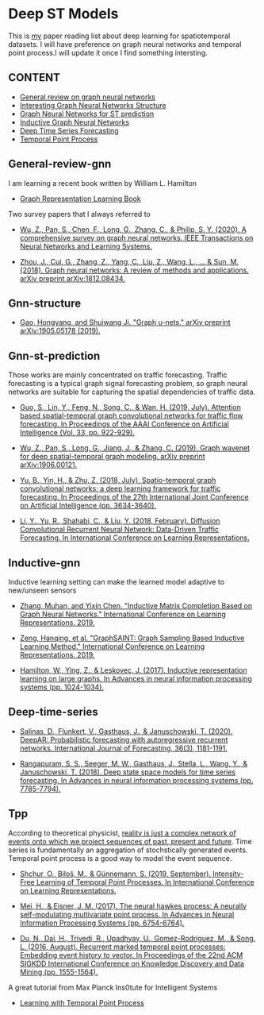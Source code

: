 # Deep ST Models

This is [my](https://Kaimaoge.github.io/) paper reading list about deep learning for spatiotemporal datasets. I will have preference on graph neural networks and temporal point process.I will update it once I find something intersting.

## CONTENT

- [General review on graph neural networks](##General-review-gnn)
- [Interesting Graph Neural Networks Structure](##Gnn-structure)
- [Graph Neural Networks for ST prediction](##Gnn-st-prediction)
- [Inductive Graph Neural Networks](##Inductive-gnn)
- [Deep Time Series Forecasting](##Deep-time-series)
- [Temporal Point Process](##Tpp)

## General-review-gnn

I am learning a recent book written by William L. Hamilton 

- [Graph Representation Learning Book](https://www.cs.mcgill.ca/~wlh/grl_book/)

Two survey papers that I always referred to 

- [Wu, Z., Pan, S., Chen, F., Long, G., Zhang, C., & Philip, S. Y. (2020). A comprehensive survey on graph neural networks. IEEE Transactions on Neural Networks and Learning Systems.](https://ieeexplore.ieee.org/stamp/stamp.jsp?arnumber=9046288&casa_token=VAeauroZgfoAAAAA:sR2hwdE8mD-Va_sWmPLWE2S-5zXSVVUHEnmNsXE6Mqblcs2t8ZDAlj6-jXHx4bpKPErrXN-D&tag=1)

- [Zhou, J., Cui, G., Zhang, Z., Yang, C., Liu, Z., Wang, L., ... & Sun, M. (2018). Graph neural networks: A review of methods and applications. arXiv preprint arXiv:1812.08434.](https://arxiv.org/pdf/1812.08434.pdf?source=post_page---------------------------)

## Gnn-structure

- [Gao, Hongyang, and Shuiwang Ji. "Graph u-nets." arXiv preprint arXiv:1905.05178 (2019).](https://arxiv.org/pdf/1905.05178.pdf)

## Gnn-st-prediction

Those works are mainly concentrated on traffic forecasting. Traffic forecasting is a typical graph signal forecasting problem, so graph neural networks are suitable for capturing the spatial dependencies of traffic data.

- [Guo, S., Lin, Y., Feng, N., Song, C., & Wan, H. (2019, July). Attention based spatial-temporal graph convolutional networks for traffic flow forecasting. In Proceedings of the AAAI Conference on Artificial Intelligence (Vol. 33, pp. 922-929).](https://www.aaai.org/ojs/index.php/AAAI/article/view/3881)

- [Wu, Z., Pan, S., Long, G., Jiang, J., & Zhang, C. (2019). Graph wavenet for deep spatial-temporal graph modeling. arXiv preprint arXiv:1906.00121.](https://arxiv.org/pdf/1906.00121.pdf)

- [Yu, B., Yin, H., & Zhu, Z. (2018, July). Spatio-temporal graph convolutional networks: a deep learning framework for traffic forecasting. In Proceedings of the 27th International Joint Conference on Artificial Intelligence (pp. 3634-3640).](https://dl.acm.org/doi/abs/10.5555/3304222.3304273)

- [Li, Y., Yu, R., Shahabi, C., & Liu, Y. (2018, February). Diffusion Convolutional Recurrent Neural Network: Data-Driven Traffic Forecasting. In International Conference on Learning Representations.](https://openreview.net/forum?id=SJiHXGWAZ&noteId=SJiHXGWAZ)

## Inductive-gnn

Inductive learning setting can make the learned model adaptive to new/unseen sensors

- [Zhang, Muhan, and Yixin Chen. "Inductive Matrix Completion Based on Graph Neural Networks." International Conference on Learning Representations. 2019.](https://openreview.net/forum?id=ByxxgCEYDS)

- [Zeng, Hanqing, et al. "GraphSAINT: Graph Sampling Based Inductive Learning Method." International Conference on Learning Representations. 2019.](https://openreview.net/forum?id=BJe8pkHFwS)

- [Hamilton, W., Ying, Z., & Leskovec, J. (2017). Inductive representation learning on large graphs. In Advances in neural information processing systems (pp. 1024-1034).](https://papers.nips.cc/paper/6703-inductive-representation-learning-on-large-graphs.pdf)

## Deep-time-series

- [Salinas, D., Flunkert, V., Gasthaus, J., & Januschowski, T. (2020). DeepAR: Probabilistic forecasting with autoregressive recurrent networks. International Journal of Forecasting, 36(3), 1181-1191.](https://www.sciencedirect.com/science/article/pii/S0169207019301888)

- [Rangapuram, S. S., Seeger, M. W., Gasthaus, J., Stella, L., Wang, Y., & Januschowski, T. (2018). Deep state space models for time series forecasting. In Advances in neural information processing systems (pp. 7785-7794).](http://papers.nips.cc/paper/8004-deep-state-space-models-for-time-series-forecasting.pdf)

## Tpp

According to theoretical physicist, [reality is just a complex network of events onto which we project sequences of past, present and future](https://www.nature.com/articles/d41586-018-04558-7). Time series is fundamentally an aggregation of stochstically generated events. Temporal point process is a good way to model the event sequence.

- [Shchur, O., Biloš, M., & Günnemann, S. (2019, September). Intensity-Free Learning of Temporal Point Processes. In International Conference on Learning Representations.](https://openreview.net/forum?id=HygOjhEYDH&noteId=lg3jmZS8JLL)

- [Mei, H., & Eisner, J. M. (2017). The neural hawkes process: A neurally self-modulating multivariate point process. In Advances in Neural Information Processing Systems (pp. 6754-6764).](http://papers.nips.cc/paper/7252-the-neural-hawkes-process-a-neurally-self-modulating-multivariate-point-process.pdf)

- [Du, N., Dai, H., Trivedi, R., Upadhyay, U., Gomez-Rodriguez, M., & Song, L. (2016, August). Recurrent marked temporal point processes: Embedding event history to vector. In Proceedings of the 22nd ACM SIGKDD International Conference on Knowledge Discovery and Data Mining (pp. 1555-1564).](https://dl.acm.org/doi/pdf/10.1145/2939672.2939875?casa_token=vbgtERg8kiwAAAAA:dRyoO1HWQcuuL5XxGX1qRfYUFGma_FTi_ueT6nJzvYUi2WkghcMq_C9Px2kt4cDl3ldLvXhEdBcy)

A great tutorial from Max Planck Ins0tute for Intelligent Systems

- [Learning with Temporal Point Process](http://learning.mpi-sws.org/tpp-icml18/)

